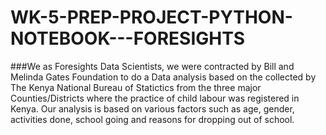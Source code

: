 # WK-5-PREP-PROJECT-PYTHON-NOTEBOOK---FORESIGHTS
###We as Foresights Data Scientists, we were contracted by Bill and Melinda Gates Foundation to do a Data analysis based on the collected by The Kenya National Bureau of Statictics from the three major Counties/Districts where the practice of child labour was registered in Kenya. Our analysis is based on various factors such as age, gender, activities done, school going and reasons for dropping out of school.

